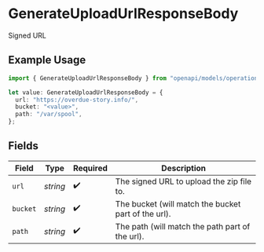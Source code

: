 # GenerateUploadUrlResponseBody

Signed URL

## Example Usage

```typescript
import { GenerateUploadUrlResponseBody } from "openapi/models/operations";

let value: GenerateUploadUrlResponseBody = {
  url: "https://overdue-story.info/",
  bucket: "<value>",
  path: "/var/spool",
};
```

## Fields

| Field                                               | Type                                                | Required                                            | Description                                         |
| --------------------------------------------------- | --------------------------------------------------- | --------------------------------------------------- | --------------------------------------------------- |
| `url`                                               | *string*                                            | :heavy_check_mark:                                  | The signed URL to upload the zip file to.           |
| `bucket`                                            | *string*                                            | :heavy_check_mark:                                  | The bucket (will match the bucket part of the url). |
| `path`                                              | *string*                                            | :heavy_check_mark:                                  | The path (will match the path part of the url).     |